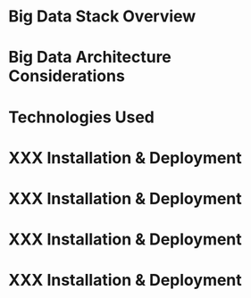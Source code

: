 # Big Data Stack Overview

# Big Data Architecture Considerations

# Technologies Used

# XXX Installation & Deployment
# XXX Installation & Deployment
# XXX Installation & Deployment
# XXX Installation & Deployment
